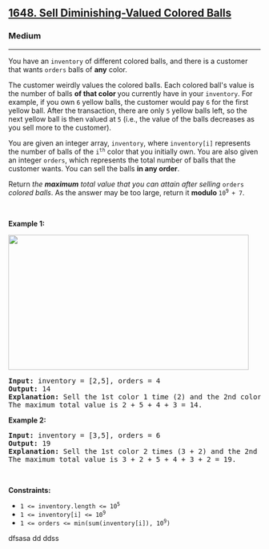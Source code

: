 <h2><a href="https://leetcode.com/problems/sell-diminishing-valued-colored-balls/">1648. Sell Diminishing-Valued Colored Balls</a></h2><h3>Medium</h3><hr><div><p>You have an <code>inventory</code> of different colored balls, and there is a customer that wants <code>orders</code> balls of <strong>any</strong> color.</p>

<p>The customer weirdly values the colored balls. Each colored ball's value is the number of balls <strong>of that color&nbsp;</strong>you currently have in your <code>inventory</code>. For example, if you own <code>6</code> yellow balls, the customer would pay <code>6</code> for the first yellow ball. After the transaction, there are only <code>5</code> yellow balls left, so the next yellow ball is then valued at <code>5</code> (i.e., the value of the balls decreases as you sell more to the customer).</p>

<p>You are given an integer array, <code>inventory</code>, where <code>inventory[i]</code> represents the number of balls of the <code>i<sup>th</sup></code> color that you initially own. You are also given an integer <code>orders</code>, which represents the total number of balls that the customer wants. You can sell the balls <strong>in any order</strong>.</p>

<p>Return <em>the <strong>maximum</strong> total value that you can attain after selling </em><code>orders</code><em> colored balls</em>. As the answer may be too large, return it <strong>modulo </strong><code>10<sup>9 </sup>+ 7</code>.</p>

<p>&nbsp;</p>
<p><strong>Example 1:</strong></p>
<img alt="" src="https://assets.leetcode.com/uploads/2020/11/05/jj.gif" style="width: 480px; height: 270px;">
<pre><strong>Input:</strong> inventory = [2,5], orders = 4
<strong>Output:</strong> 14
<strong>Explanation:</strong> Sell the 1st color 1 time (2) and the 2nd color 3 times (5 + 4 + 3).
The maximum total value is 2 + 5 + 4 + 3 = 14.
</pre>

<p><strong>Example 2:</strong></p>

<pre><strong>Input:</strong> inventory = [3,5], orders = 6
<strong>Output:</strong> 19
<strong>Explanation: </strong>Sell the 1st color 2 times (3 + 2) and the 2nd color 4 times (5 + 4 + 3 + 2).
The maximum total value is 3 + 2 + 5 + 4 + 3 + 2 = 19.
</pre>

<p>&nbsp;</p>
<p><strong>Constraints:</strong></p>

<ul>
	<li><code>1 &lt;= inventory.length &lt;= 10<sup>5</sup></code></li>
	<li><code>1 &lt;= inventory[i] &lt;= 10<sup>9</sup></code></li>
	<li><code>1 &lt;= orders &lt;= min(sum(inventory[i]), 10<sup>9</sup>)</code></li>
</ul>
</div>

dfsasa
<sdfd>
	dd
	ddss
	<dgd>
		<dfd>
